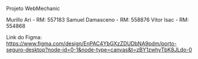 Projeto WebMechanic

Murillo Ari - RM: 557183
Samuel Damasceno - RM: 558876
Vitor Isac - RM: 554868 

Link do Figma: https://www.figma.com/design/EnPAC4YbGXzZDUDbNA9pdm/porto-seguro-desktop?node-id=0-1&node-type=canvas&t=zBY1zwhyTbK8JLdo-0
